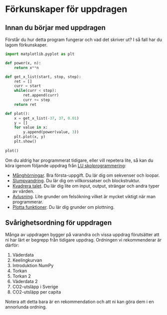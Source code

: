 # Förkunskaper för uppdragen

## Innan du börjar med uppdragen
Förstår du hur detta program fungerar och vad det skriver ut? I så fall har du lagom förkunskaper.

```python
import matplotlib.pyplot as plt

def power(x, n):
    return x**n

def get_x_list(start, stop, step):
    ret = []
    curr = start
    while(curr < stop):
        ret.append(curr)
        curr += step
    return ret

def plot():
    x = get_x_list(-37, 37, 0.01)
    y = []
    for value in x:
        y.append(power(value, 3))
    plt.plot(x, y)
    plt.show()
    
plot()
```

Om du aldrig har programmerat tidigare, eller vill repetera lite, så kan du köra igenom följande uppdrag från [LU skolprogrammering](https://lunduniversity.github.io/schoolprog/):

*  [Månghörningar](https://lunduniversity.github.io/schoolprog/exercises/back-to-start). Bra första-uppgift. Du lär dig om sekvenser och loopar.
*  [Slumpvandring](https://lunduniversity.github.io/schoolprog/exercises/random-walk). Du lär dig om villkorssatser och blockstruktur.
*  [Kvadrera talet](https://lunduniversity.github.io/schoolprog/exercises/square-the-number). Du lär dig lite om input, output, strängar och andra typer av värden.
*  [Avlusning](https://lunduniversity.github.io/schoolprog/exercises/debugging). Lite grunder om felsökning vilket är mycket viktigt när man programmerar.
*  [Plotta funktioner](https://lunduniversity.github.io/schoolprog/exercises/plot/). Du lär dig grunder om plottning.

## Svårighetsordning för uppdragen
Många av uppdragen bygger på varandra och vissa uppdrag förutsätter att ni har lärt er begrepp från tidigare uppdrag. Ordningen vi rekommenderar är därför:

1. Väderdata
2. Keelingkurvan
3. Introduktion NumPy
4. Torkan
5. Torkan 2
6. Väderdata 2
7. CO2-utsläpp i Sverige
8. CO2-utsläpp per capita

Notera att detta bara är en rekommendation och att ni kan göra dem i en annorlunda ordning.

